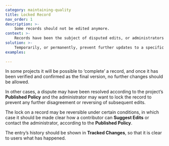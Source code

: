```yaml
---
category: maintaining-quality
title: Locked Record
nav_order: 1
description: >-
    Some records should not be edited anymore.
context: >-
    Records have been the subject of disputed edits, or administrators have decided that their content is now final.
solution: >-
    Temporarily, or permanently, prevent further updates to a specific record.
examples:
    
---
```


In some projects it will be possible to ‘complete’ a record, and once it has been verified and confirmed as the final version, no further changes should be allowed.

In other cases, a dispute may have been resolved according to the project’s **Published Policy** and the administrator may want to lock the record to prevent any further disagreement or reversing of subsequent edits.

The lock on a record may be reversible under certain conditions, in which case it should be made clear how a contributor can **Suggest Edits** or contact the administrator, according to the **Published Policy**.

The entry’s history should be shown in **Tracked Changes**, so that it is clear to users what has happened.

